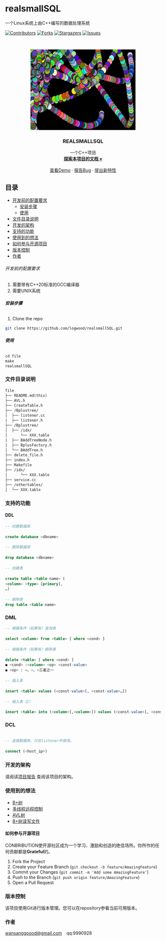 # realsmallSQL

一个Linux系统上由C++编写的数据处理系统

<!-- PROJECT SHIELDS -->

[![Contributors][contributors-shield]][contributors-url]
[![Forks][forks-shield]][forks-url]
[![Stargazers][stars-shield]][stars-url]
[![Issues][issues-shield]][issues-url]

<!-- PROJECT LOGO -->
<br />

<p align="center">
  <a href="https://github.com/logwood/realsmallSQL/">
    <img src="img/proj_img.png" alt="Logo" width="340" height="260">
  </a>

  <h3 align="center">REALSMALLSQL</h3>
  <p align="center">
    一个C++项目
    <br />
    <a href="https://github.com/logwood/realsmallSQL"><strong>探索本项目的文档 »</strong></a>
    <br />
    <br />
    <a href="https://github.com/logwood/realsmallSQL">查看Demo</a>
    ·
    <a href="https://github.com/logwood/realsmallSQL/issues">报告Bug</a>
    ·
    <a href="https://github.com/logwood/realsmallSQL/issues">提出新特性</a>
  </p>

</p>


 
## 目录

- [开发前的配置要求](#开发前的配置要求)
  - [安装步骤](#安装步骤)
  - [使用](#使用)
- [文件目录说明](#文件目录说明)
- [开发的架构](#开发的架构)
- [支持的功能](#支持的功能)
- [使用到的想法](#使用到的想法)
- [如何参与开源项目](#如何参与开源项目)
- [版本控制](#版本控制)
- [作者](#作者)

###### 开发前的配置要求

1. 需要带有C++20标准的GCC编译器
2. 需要UNIX系统

###### **安装步骤**


1. Clone the repo

```sh
git clone https://github.com/logwood/realsmallSQL.git
```

###### **使用**
```Shell
cd file
make
realsmallSQL
```

### 文件目录说明

```
file
├── README.md(this)
├── AVL.h
├── CreateTable.h
├── /Bplustree/
│  ├── listener.cc
|  ├── listener.h
├── /Bplustree/
│  ├── /idx/
│      └── XXX.table
|  ├── BAddTreeNode.h
|  ├── BplusFactory.h
│  └── BAddTree.h
├── delete_file.h
├── index.h
├── Makefile
├── /idx/
│      └── XXX.table
├── service.cc
├── /othertables/
│  └── XXX.table
```

### 支持的功能

#### DDL
```sql
-- 创建数据库

create database <dbname>

-- 删除数据库

drop database <dbname>

-- 创建表

create table <table-name> (
<column> <type> [primary], 
…)

-- 删除表
drop table <table-name>

```
### DML
```sql
-- 根据条件（如果有）查询表

select <column> from <table> [ where <cond> ]

-- 根据条件（如果有）删除表

delete <table> [ where <cond> ]
◼ <cond> :<column> <op> <const-value>
◼ <op> : =、<、>三者之一

-- 插入表

insert <table> values (<const-value>[, <const-value>…])

-- 插入表（2）

insert <table> into (<column>[,<column>]) values (<const-value>[, <const-value>…])
```
### DCL
```sql

-- 连接数据库，只在listener中使用。

connect (<host_ip>)

```


### 开发的架构 

请阅读[项目报告](/report.pdf) 查阅该项目的架构。

### 使用到的想法

- [B+树](https://zhuanlan.zhihu.com/p/149287061)
- [多线程远程控制](https://www.cnblogs.com/yskn/p/9355556.html)
- [AVL树](https://laravel.com)
- [B+树读写文件](https://www.cnblogs.com/cangqiongbingchen/p/4559192.html)

#### 如何参与开源项目

CONBRIBUTION使开源社区成为一个学习、激励和创造的绝佳场所。你所作的任何贡献都是**Grateful**的。


1. Fork the Project
2. Create your Feature Branch (`git checkout -b feature/AmazingFeature`)
3. Commit your Changes (`git commit -m 'Add some AmazingFeature'`)
4. Push to the Branch (`git push origin feature/AmazingFeature`)
5. Open a Pull Request



### 版本控制

该项目使用Git进行版本管理。您可以在repository参看当前可用版本。

### 作者

wansanggoood@gmail.com
&ensp; 
qq:9990928  

<!-- links -->
[your-project-path]:logwood/realsmallSQL
[contributors-shield]: https://img.shields.io/github/contributors/logwood/realsmallSQL.svg?style=flat-square
[contributors-url]: https://github.com/logwood/realsmallSQL/graphs/contributors
[forks-shield]: https://img.shields.io/github/forks/logwood/realsmallSQL.svg?style=flat-square
[forks-url]: https://github.com/logwood/realsmallSQL/network/members
[stars-shield]: https://img.shields.io/github/stars/logwood/realsmallSQL.svg?style=flat-square
[stars-url]: https://github.com/logwood/realsmallSQL/stargazers
[issues-shield]: https://img.shields.io/github/issues/logwood/realsmallSQL.svg?style=flat-square
[issues-url]: https://img.shields.io/github/issues/logwood/realsmallSQL.svg
[license-shield]: https://img.shields.io/github/license/logwood/realsmallSQL.svg?style=flat-square
[license-url]: https://github.com/logwood/realsmallSQL/blob/master/LICENSE.txt
[linkedin-shield]: https://img.shields.io/badge/-LinkedIn-black.svg?style=flat-square&logo=linkedin&colorB=555
[linkedin-url]: https://linkedin.com/in/shaojintian




